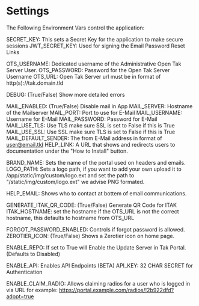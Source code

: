# Settings
The Following Environment Vars control the application:


SECRET_KEY: This sets a Secret Key for the application to make secure sessions
JWT_SECRET_KEY: Used for signing the Email Password Reset Links 

OTS_USERNAME: Dedicated username of the Administrative Open Tak Server User.
OTS_PASSWORD: Password for the Open Tak Server Username
OTS_URL: Open Tak Server url must be in format of http(s)://tak.domain.tld

DEBUG: (True/False) Show more detailed errors

MAIL_ENABLED: (True/False) Disable mail in App
MAIL_SERVER: Hostname of the Mailserver
MAIL_PORT: Port to use for E-Mail
MAIL_USERNAME: Username for E-Mail
MAIL_PASSWORD: Password for E-Mail
MAIL_USE_TLS: Use TLS make sure SSL is set to False if this is True
MAIL_USE_SSL: Use SSL make sure TLS is set to False if this is True
MAIL_DEFAULT_SENDER: The from E-Mail address in format of user@email.tld
HELP_LINK: A URL that shows and redirects users to documentation under the "How to Install" button.


BRAND_NAME: Sets the name of the portal used on headers and emails.
LOGO_PATH: Sets a logo path, if you want to add your own upload it to /app/static/img/custom/logo.ext and set the path to "/static/img/custom/logo.ext" we advise PNG formated.

HELP_EMAIL: Shows who to contact at bottem of email communications.


GENERATE_ITAK_QR_CODE: (True/False) Generate QR Code for ITAK 
ITAK_HOSTNAME: set the hostname if the OTS_URL is not the correct hostname, this defaults to hostname from OTS_URL

FORGOT_PASSWORD_ENABLED: Controls if forgot password is allowed.
ZEROTIER_ICON: (True/False) Shows a Zerotier icon on home page.

ENABLE_REPO: If set to True will Enable the Update Server in Tak Portal. (Defaults to Disabled)

ENABLE_API: Enables API Endpoints (BETA)
API_KEY: 32 CHAR SECRET for Authentication


ENABLE_CLAIM_RADIO: Allows claiming radios for a user who is logged in via URL for example: https://portal.example.com/radios/!2b922dfd?adopt=true